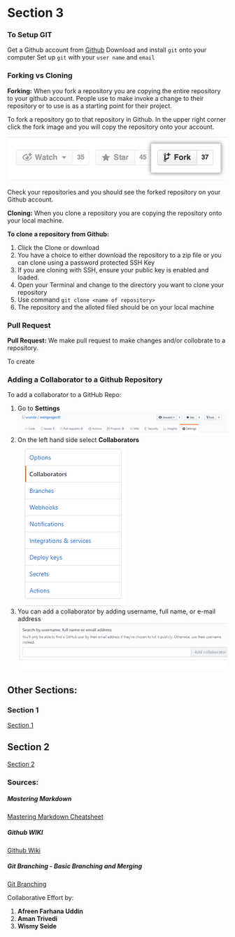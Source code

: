 # Section 3

### To Setup GIT
Get a Github account from [Github](Github.com)
Download and install `git` onto your computer
Set up `git` with your `user name` and `email`

### Forking vs Cloning  
**Forking:** When you fork a repository you are copying the entire repository to your github account.  People use to make invoke a change to their repository or to use is as a starting point for their project.

To fork a repository go to that repository in Github. In the upper right corner click the fork image and you will copy the repository onto your account.

![Fork](Fork.png "Fork Icon")

Check your repositories and you should see the forked repository on your Github account.

**Cloning:** When you clone a repository you are copying the repository onto your local machine. 

**To clone a repository from Github:**
1. Click the Clone or download
2. You have a choice to either download the repository to a zip file or you can clone using a password protected SSH Key
3. If you are cloning with SSH, ensure your public key is enabled and loaded.
4. Open your Terminal and change to the directory you want to clone your repository
5. Use command `git clone <name of repository>`
6. The repository and the alloted filed should be on your local machine

### Pull Request
**Pull Request:** We make pull request to make changes and/or collobrate to a repository.

To create 

### Adding a Collaborator to a Github Repository
To add a collaborator to a GitHub Repo:
1. Go to **Settings**
![Settings](Settings.PNG "Setting")
2. On the left hand side select **Collaborators**
![Collaborators](collab.PNG "Collaborators")
3. You can add a collaborator by adding username, full name, or e-mail address
![Add](add.PNG "Add")


## Other Sections:
### Section 1
[Section 1](section1.md)

## Section 2
[Section 2](section2.md)

### Sources:
##### Mastering Markdown 
[Mastering Markdown Cheatsheet](https://github.com/adam-p/markdown-here/wiki/Markdown-Cheatsheet)

##### Github WIKI
[Github Wiki](https://help.github.com/en/github)

##### Git Branching - Basic Branching and Merging
[Git Branching](https://git-scm.com/book/en/v2/Git-Branching-Basic-Branching-and-Merging)


Collaborative Effort by:
1. **Afreen Farhana Uddin**
2. **Aman Trivedi**
3. **Wismy Seide**
